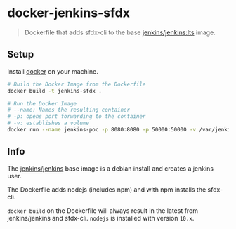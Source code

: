 # docker-jenkins-sfdx
> Dockerfile that adds sfdx-cli to the base [jenkins/jenkins:lts](https://hub.docker.com/r/jenkins/jenkins/) image.

## Setup

Install [docker](https://hub.docker.com/) on your machine.

```bash
# Build the Docker Image from the Dockerfile
docker build -t jenkins-sfdx .

# Run the Docker Image
# --name: Names the resulting container
# -p: opens port forwarding to the container
# -v: establishes a volume
docker run --name jenkins-poc -p 8080:8080 -p 50000:50000 -v /var/jenkins_home jenkins-sfdx
```

## Info
The [jenkins/jenkins](https://hub.docker.com/r/jenkins/jenkins/) base image is a debian install and creates a jenkins user.

The Dockerfile adds nodejs (includes npm) and with npm installs the sfdx-cli.

`docker build` on the Dockerfile will always result in the latest from jenkins/jenkins and sfdx-cli. `nodejs` is installed with version `10.x`.
